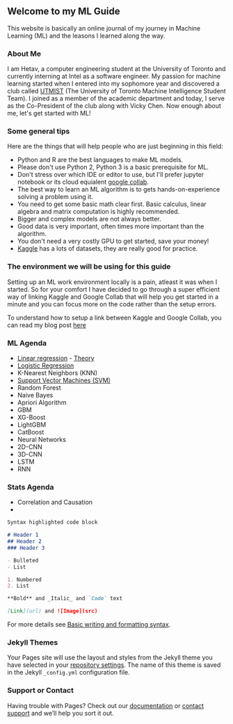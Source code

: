 ## Welcome to my ML Guide

This website is basically an online journal of my journey in Machine Learning (ML) and the leasons I learned along the way.

### About Me

I am Hetav, a computer engineering student at the University of Toronto and currently interning at Intel as a software engineer. My passion for machine learning started when I entered into my sophomore year and discovered a club called [UTMIST](https://utmist.gitlab.io/) (The University of Toronto Machine Intelligence Student Team). I joined as a member of the academic department and today, I serve as the Co-President of the club along with Vicky Chen. Now enough about me, let's get started with ML!

### Some general tips

Here are the things that will help people who are just beginning in this field:
- Python and R are the best languages to make ML models.
- Please don't use Python 2, Python 3 is a basic prerequisite for ML.
- Don't stress over which IDE or editor to use, but I'll prefer jupyter notebook or its cloud equialent [google collab](https://colab.research.google.com/).
- The best way to learn an ML algorithm is to gets hands-on-experience solving a problem using it.
- You need to get some basic math clear first. Basic calculus, linear algebra and matrix computation is highly recommended.
- Bigger and complex models are not always better.
- Good data is very important, often times more important than the algorithm.
- You don't need a very costly GPU to get started, save your money!
- [Kaggle](https://www.kaggle.com/datasets) has a lots of datasets, they are really good for practice.

### The environment we will be using for this guide

Setting up an ML work environment locally is a pain, atleast it was when I started. So for your comfort I have decided to go through a super efficient way of linking Kaggle and Google Collab that will help you get started in a minute and you can focus more on the code rather than the setup errors.

To understand how to setup a link between Kaggle and Google Collab, you can read my blog post [here](https://medium.com/@pandyahetav1/the-simplest-way-to-link-kaggle-dataset-to-a-google-colab-notebook-fc262ec019b3)

### ML Agenda

- [Linear regression](https://colab.research.google.com/drive/1FhScOv9y-2wuq3kZT9BY7c36wwIGIChY?usp=sharing) - [Theory](https://github.com/pandyah5/Demistifying_ML/blob/main/linear_reg.md)
- [Logistic Regression](https://colab.research.google.com/drive/1EovtD5zRiTGWgspqJQDDcr676PUKFkU6?usp=sharing)
- K-Nearest Neighbors (KNN)
- [Support Vector Machines (SVM)](https://colab.research.google.com/drive/1Rg2hpJ1fFFbgdcFMRNErQ2S9gF2-_vBB?usp=sharing)
- Random Forest
- Naive Bayes
- Apriori Algorithm
- GBM
- XG-Boost
- LightGBM
- CatBoost
- Neural Networks
- 2D-CNN
- 3D-CNN
- LSTM
- RNN

### Stats Agenda

- Correlation and Causation
- 


```markdown
Syntax highlighted code block

# Header 1
## Header 2
### Header 3

- Bulleted
- List

1. Numbered
2. List

**Bold** and _Italic_ and `Code` text

[Link](url) and ![Image](src)
```

For more details see [Basic writing and formatting syntax](https://docs.github.com/en/github/writing-on-github/getting-started-with-writing-and-formatting-on-github/basic-writing-and-formatting-syntax).

### Jekyll Themes

Your Pages site will use the layout and styles from the Jekyll theme you have selected in your [repository settings](https://github.com/pandyah5/ML_Info/settings/pages). The name of this theme is saved in the Jekyll `_config.yml` configuration file.

### Support or Contact

Having trouble with Pages? Check out our [documentation](https://docs.github.com/categories/github-pages-basics/) or [contact support](https://support.github.com/contact) and we’ll help you sort it out.
